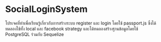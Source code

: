 # SocialLoginSystem
<p>โปรเจคที่ทำเพื่อเรียนรู้เกี่ยวกับการสร้างระบบ register และ login โดยใช้ passport.js ซึ่งได้ทดลองใช้ทั้ง local และ facebook strategy และได้ทดลองสร้างฐานข้อมูลโดยใช้ PostgreSQL ร่วมกับ Sequelize </p>

